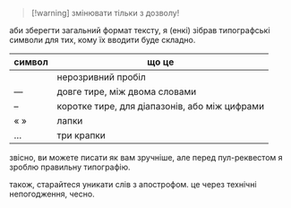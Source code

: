 
> [!warning] змінювати тільки з дозволу!

аби зберегти загальний формат тексту, я (енкі) зібрав типографські символи для тих, кому їх вводити буде складно.

| символ | що це                                         |
| ------ | --------------------------------------------- |
|        | нерозривний пробіл                            |
| —      | довге тире, між двома словами                 |
| –      | коротке тире, для діапазонів, або між цифрами |
| « »    | лапки                                         |
| …      | три крапки                                    |
звісно, ви можете писати як вам зручніше, але перед пул-реквестом я зроблю правильну типографію.

також, старайтеся уникати слів з апострофом. це через технічні непогодження, чесно.